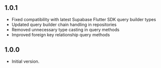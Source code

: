 ## 1.0.1

- Fixed compatibility with latest Supabase Flutter SDK query builder types
- Updated query builder chain handling in repositories
- Removed unnecessary type casting in query methods
- Improved foreign key relationship query methods

## 1.0.0

- Initial version.

